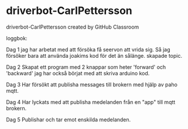 # driverbot-CarlPettersson
driverbot-CarlPettersson created by GitHub Classroom

loggbok:

  Dag 1
  jag har arbetat med att försöka få seervon att vrida sig. Så jag försöker bara att använda joakims kod för det än sålänge. skapade topic.
  
  Dag 2
  Skapat ett program med 2 knappar som heter 'forward' och 'backward' jag har också börjat med att skriva arduino kod.
  
  Dag 3 
  Har försökt att publisha messages till brokern med hjälp av paho mqtt.
  
  Dag 4
  Har lyckats med att publisha medelanden från en "app" till mqtt brokern.
  
  Dag 5
  Publishar och tar emot enskilda medelanden.
  
  
  
